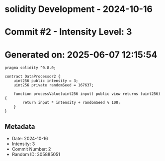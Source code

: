 ﻿# solidity Development - 2024-10-16
# Commit #2 - Intensity Level: 3
# Generated on: 2025-06-07 12:15:54
```solidity
pragma solidity ^0.8.0;

contract DataProcessor2 {
    uint256 public intensity = 3;
    uint256 private randomSeed = 167637;

    function processValue(uint256 input) public view returns (uint256) {
        return input * intensity + randomSeed % 100;
    }
}
```
## Metadata
- Date: 2024-10-16
- Intensity: 3
- Commit Number: 2
- Random ID: 305885051
